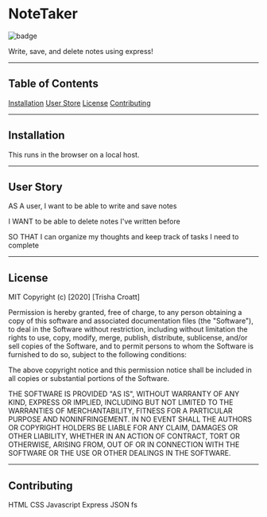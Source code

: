 # NoteTaker

![badge](https://img.shields.io/badge/license-MIT-green)

Write, save, and delete notes using express!

---

## Table of Contents
[Installation](#installation)
[User Store](#userStory)
[License](#license)
[Contributing](#contributing)

---

## Installation
This runs in the browser on a local host. 

---

## User Story
AS A user, I want to be able to write and save notes

I WANT to be able to delete notes I've written before

SO THAT I can organize my thoughts and keep track of tasks I need to complete

---

## License
MIT
Copyright (c) [2020] [Trisha Croatt]

Permission is hereby granted, free of charge, to any person obtaining a copy
of this software and associated documentation files (the "Software"), to deal
in the Software without restriction, including without limitation the rights
to use, copy, modify, merge, publish, distribute, sublicense, and/or sell
copies of the Software, and to permit persons to whom the Software is
furnished to do so, subject to the following conditions:

The above copyright notice and this permission notice shall be included in all
copies or substantial portions of the Software.

THE SOFTWARE IS PROVIDED "AS IS", WITHOUT WARRANTY OF ANY KIND, EXPRESS OR
IMPLIED, INCLUDING BUT NOT LIMITED TO THE WARRANTIES OF MERCHANTABILITY,
FITNESS FOR A PARTICULAR PURPOSE AND NONINFRINGEMENT. IN NO EVENT SHALL THE
AUTHORS OR COPYRIGHT HOLDERS BE LIABLE FOR ANY CLAIM, DAMAGES OR OTHER
LIABILITY, WHETHER IN AN ACTION OF CONTRACT, TORT OR OTHERWISE, ARISING FROM,
OUT OF OR IN CONNECTION WITH THE SOFTWARE OR THE USE OR OTHER DEALINGS IN THE
SOFTWARE.

---

## Contributing
HTML
CSS
Javascript
Express
JSON
fs

  
